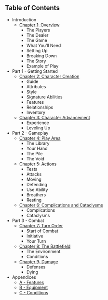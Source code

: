 ## Table of Contents

* Introduction
    * [Chapter 1: Overview](Introduction/Ch1-Overview.md)
        * The Players
        * The Dealer
        * The Game
        * What You’ll Need
        * Setting Up
        * Breaking Down
        * The Story
        * Example of Play
* Part 1 - Getting Started
    * [Chapter 2: Character Creation](PartOne/Ch2-CharacterCreation.md)
        * Guide
        * Attributes
        * Style
        * Signature Abilities
        * Features
        * Relationships
        * Inventory
    * [Chapter 3: Character Advancement](PartOne/Ch3-CharacterAdvancement.md) 
        * Experience
        * Leveling Up
* Part 2 - Gameplay
    * [Chapter 4: Play Area](PartTwo/Ch4-PlayArea.md)
        * The Library
        * Your Hand
        * The Pile
        * The Void
    * [Chapter 5: Actions](PartTwo/Ch5-Actions.md)
        * Tests
        * Attacks
        * Moving
        * Defending
        * Use Ability
        * Breathers
        * Resting
    * [Chapter 6: Complications and Cataclysms](PartTwo/Ch6-ComplicationsAndCataclysms.md)
        * Complications
        * Cataclysms
* Part 3 - Combat
    * [Chapter 7: Turn Order](PartThree/Ch7-TurnOrder.md)
        * Start of Combat
        * Initiative
        * Your Turn
    * [Chapter 8: The Battlefield](ParthThree/Ch8-TheBattlefield.md)
        * The Environment
        * Conditions
    * [Chapter 9: Damage](PartThree/Ch9-Damage.md)
        * Defenses
        * Dying
* Appendices
    * [A - Features](Appendices/A-FeaturesList.md)
    * [B - Equipment](Appendices/B-EquipmentLists.md)
    * [C - Conditions](Appendices/C-ConditionsList.md)


